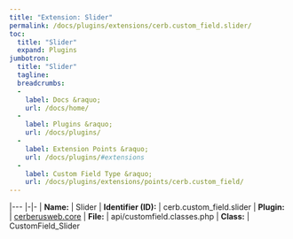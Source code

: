 ```yaml
---
title: "Extension: Slider"
permalink: /docs/plugins/extensions/cerb.custom_field.slider/
toc:
  title: "Slider"
  expand: Plugins
jumbotron:
  title: "Slider"
  tagline: 
  breadcrumbs:
  -
    label: Docs &raquo;
    url: /docs/home/
  -
    label: Plugins &raquo;
    url: /docs/plugins/
  -
    label: Extension Points &raquo;
    url: /docs/plugins/#extensions
  -
    label: Custom Field Type &raquo;
    url: /docs/plugins/extensions/points/cerb.custom_field/
---
```


|---
|-|-
| **Name:** | Slider
| **Identifier (ID):** | cerb.custom_field.slider
| **Plugin:** | [cerberusweb.core](/docs/plugins/cerberusweb.core/)
| **File:** | api/customfield.classes.php
| **Class:** | CustomField_Slider

